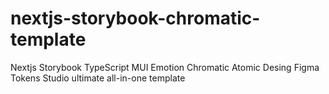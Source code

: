 # nextjs-storybook-chromatic-template
Nextjs Storybook TypeScript MUI Emotion Chromatic Atomic Desing Figma Tokens Studio ultimate all-in-one template
